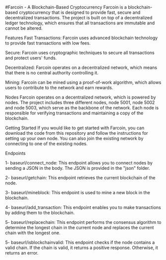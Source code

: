 #Farcoin - A Blockchain-Based Cryptocurrency
Farcoin is a blockchain-based cryptocurrency that is designed to provide fast, secure and decentralized transactions. The project is built on top of a decentralized ledger technology, which ensures that all transactions are immutable and cannot be altered.

Features
Fast Transactions: Farcoin uses advanced blockchain technology to provide fast transactions with low fees.

Secure: Farcoin uses cryptographic techniques to secure all transactions and protect users' funds.

Decentralized: Farcoin operates on a decentralized network, which means that there is no central authority controlling it.

Mining: Farcoin can be mined using a proof-of-work algorithm, which allows users to contribute to the network and earn rewards.

Nodes
Farcoin operates on a decentralized network, which is powered by nodes. The project includes three different nodes, node 5001, node 5002 and node 5003, which serve as the backbone of the network. Each node is responsible for verifying transactions and maintaining a copy of the blockchain.

Getting Started
If you would like to get started with Farcoin, you can download the code from this repository and follow the instructions for setting up your own node. You can also join the existing network by connecting to one of the existing nodes.

Endpoints

1- baseurl/connect_node: This endpoint allows you to connect nodes by sending a JSON in the body. The JSON is provided in the "json" folder.

2- baseurl/getchain: This endpoint retrieves the current blockchain of the node.

3- baseurl/mineblock: This endpoint is used to mine a new block in the blockchain.

4- baseurl/add_transaction: This endpoint enables you to make transactions by adding them to the blockchain.

5- baseurl/replacechain: This endpoint performs the consensus algorithm to determine the longest chain in the current node and replaces the current chain with the longest one.

5- baseurl/isblockchainvalid: This endpoint checks if the node contains a valid chain. If the chain is valid, it returns a positive response. Otherwise, it returns an error.
